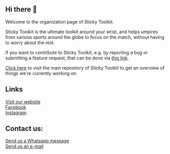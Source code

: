 ## Hi there 👋
Welcome to the organization page of Sticky Toolkit.

Sticky Toolkit is the ultimate toolkit around your wrist, and helps umpires from various sports around the globe to focus on the match, without having to worry about the rest.

If you want to contribute to Sticky Toolkit, e.g. by reporting a bug or submitting a feature request, that can be done via [this link](https://github.com/Sticky-Toolkit/StickyToolkit/issues/new/choose).

[Click here](https://github.com/Sticky-Toolkit/StickyToolkit) to visit the main repository of Sticky Toolkit to get an overview of things we're currently working on.

## Links
[Visit our website](https://www.stickytoolkit.com)  
[Facebook](https://www.facebook.com/stickytoolkit)  
[Instagram](https://www.instagram.com/stickytoolkit)  

## Contact us:  
[Send us a Whatsapp message](https://wa.me/31852011260)  
[Send us an e-mail](mailto:info@stickytoolkit.com)
